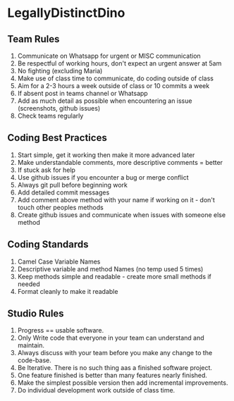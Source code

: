 # LegallyDistinctDino

## Team Rules

1. Communicate on Whatsapp for urgent or MISC communication
2. Be respectful of working hours, don't expect an urgent answer at 5am
3. No fighting (excluding Maria)
4. Make use of class time to communicate, do coding outside of class
5. Aim for a 2-3 hours a week outside of class or 10 commits a week
6. If absent post in teams channel or Whatsapp
7. Add as much detail as possible when encountering an issue (screenshots, github issues)
8. Check teams regularly

## Coding Best Practices
1. Start simple, get it working then make it more advanced later
2. Make understandable comments, more descriptive comments = better
3. If stuck ask for help
4. Use github issues if you encounter a bug or merge conflict
5. Always git pull before beginning work
6. Add detailed commit messages
7. Add comment above method with your name if working on it - don't touch other peoples methods
8. Create github issues and communicate when issues with someone else method

## Coding Standards
1. Camel Case Variable Names
2. Descriptive variable and method Names (no temp used 5 times)
3. Keep methods simple and readable - create more small methods if needed
4. Format cleanly to make it readable

## Studio Rules
1. Progress == usable software.
2. Only Write code that everyone in your team can understand and maintain.
3. Always discuss with your team before you make any change to the code-base.
4. Be Iterative. There is no such thing aas a finished software project.
5. One feature finished is better than many features nearly finished.
6. Make the simplest possible version then add incremental improvements.
7. Do individual development work outside of class time.
